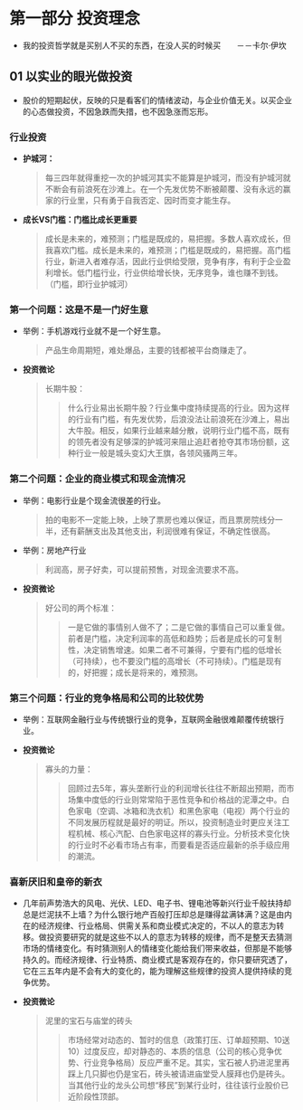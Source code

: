 # 第一部分 投资理念

* 我的投资哲学就是买别人不买的东西，在没人买的时候买　　－－卡尔·伊坎

##

##  01 以实业的眼光做投资

* 股价的短期起伏，反映的只是看客们的情绪波动，与企业价值无关。以买企业的心态做投资，不因急跌而失措，也不因急涨而忘形。

### 行业投资

* **护城河：**

    > 每三四年就得重挖一次的护城河其实不能算是护城河，而没有护城河就不断会有前浪死在沙滩上。在一个先发优势不断被颠覆、没有永远的赢家的行业里，只有勇于自我否定、因时而变才能生存。
    
* **成长VS门槛：门槛比成长更重要**

    > 成长是未来的，难预测；门槛是既成的，易把握。多数人喜欢成长，但我喜欢门槛。成长是未来的，难预测；门槛是既成的，易把握。高门槛行业，新进入者难存活，因此行业供给受限，竞争有序，有利于企业盈利增长。低门槛行业，行业供给增长快，无序竞争，谁也赚不到钱。（门槛，即行业护城河）

### 第一个问题：这是不是一门好生意

* 举例：手机游戏行业就不是一个好生意。

    > 产品生命周期短，难处爆品，主要的钱都被平台商赚走了。

* **投资微论**

    > 长期牛股：
    >> 什么行业易出长期牛股？行业集中度持续提高的行业。因为这样的行业有门槛，有先发优势，后浪没法让前浪死在沙滩上，易出大牛股。相反，如果行业越来越分散，说明行业门槛不高，既有的领先者没有足够深的护城河来阻止追赶者抢夺其市场份额，这种行业一般是城头变幻大王旗，各领风骚两三年。

### 第二个问题：企业的商业模式和现金流情况

* 举例：电影行业是个现金流很差的行业。

    > 拍的电影不一定能上映，上映了票房也难以保证，而且票房院线分一半，还有薪酬支出及其他支出，利润很难有保证，不确定性很高。
    
* 举例：房地产行业

    > 利润高，房子好卖，可以提前预售，对现金流要求不高。

* **投资微论**

    > 好公司的两个标准： 
    >> 一是它做的事情别人做不了；二是它做的事情自己可以重复做。前者是门槛，决定利润率的高低和趋势；后者是成长的可复制性，决定销售增速。如果二者不可兼得，宁要有门槛的低增长（可持续），也不要没门槛的高增长（不可持续）。门槛是现有的，好把握；成长是将来的，难预测。

### 第三个问题：行业的竞争格局和公司的比较优势

* 举例：互联网金融行业与传统银行业的竞争，互联网金融很难颠覆传统银行业。

* **投资微论**

    > 寡头的力量：
    >> 回顾过去5年，寡头垄断行业的利润增长往往不断超出预期，而市场集中度低的行业则常常陷于恶性竞争和价格战的泥潭之中。白色家电（空调、冰箱和洗衣机）和黑色家电（电视）两个行业的不同发展历程就是最好的明证。所以，投资制造业时更应关注工程机械、核心汽配、白色家电这样的寡头行业。分析技术变化快的行业时不必看市场占有率，而要看是否适应最新的杀手级应用的潮流。

### 喜新厌旧和皇帝的新衣

* 几年前声势浩大的风电、光伏、LED、电子书、锂电池等新兴行业千般扶持却总是烂泥扶不上墙？为什么银行地产百般打压却总是赚得盆满钵满？这是由内在的经济规律、行业格局、供需关系和商业模式决定的，不以人的意志为转移。做投资要研究的就是这些不以人的意志为转移的规律，而不是整天去猜测市场的情绪变化。有时猜测别人的情绪变化能给我们带来收益，但那是不能够持久的。而经济规律、行业特质、商业模式是客观存在的，你只要研究透了，它在三五年内是不会有大的变化的，能为理解这些规律的投资人提供持续的竞争优势。

* **投资微论**

    > 泥里的宝石与庙堂的砖头 
    >> 市场经常对动态的、暂时的信息（政策打压、订单超预期、10送10）过度反应，却对静态的、本质的信息（公司的核心竞争优势、行业竞争格局）反应严重不足。其实，宝石被人扔进泥里再踩上几只脚也仍是宝石，砖头被请进庙堂受人膜拜也仍是砖头。当其他行业的龙头公司想“移民”到某行业时，往往该行业股价已近阶段性顶部。
